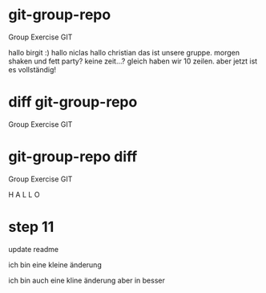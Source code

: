 # git-group-repo
Group Exercise GIT

hallo birgit :)
hallo niclas
hallo christian
das ist unsere gruppe.
morgen shaken und fett party?
keine zeit...?
gleich haben wir 10 zeilen.
aber jetzt ist es vollständig!


# diff git-group-repo
Group Exercise GIT

# git-group-repo diff
Group Exercise GIT

H
A
L
L
O

# step 11 
update readme 

ich bin eine kleine änderung

ich bin auch eine kline änderung aber in besser